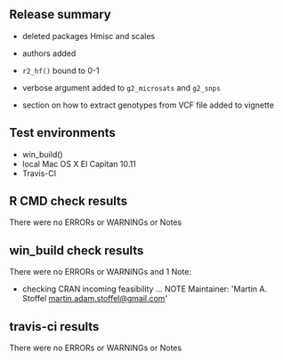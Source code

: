 
## Release summary

* deleted packages Hmisc and scales

* authors added

* `r2_hf()` bound to 0-1

* verbose argument added to `g2_microsats` and `g2_snps`

* section on how to extract genotypes from VCF file added to vignette

  
## Test environments
* win_build()
* local Mac OS X El Capitan 10.11
* Travis-CI

## R CMD check results
There were no ERRORs or WARNINGs or Notes 

## win_build check results
There were no ERRORs or WARNINGs and 1 Note:
* checking CRAN incoming feasibility ... NOTE
Maintainer: 'Martin A. Stoffel <martin.adam.stoffel@gmail.com>'

## travis-ci results
There were no ERRORs or WARNINGs or Notes 

  


